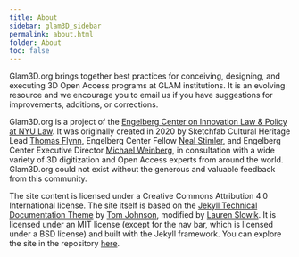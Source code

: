 ```yaml
---
title: About
sidebar: glam3D_sidebar
permalink: about.html
folder: About
toc: false
---
```



Glam3D.org brings together best practices for conceiving, designing, and executing 3D Open Access programs at GLAM institutions.  It is an evolving resource and we encourage you to email us if you have suggestions for improvements, additions, or corrections.

Glam3D.org is a project of the [Engelberg Center on Innovation Law & Policy at NYU Law](https://www.law.nyu.edu/centers/engelberg).  It was originally created in 2020 by Sketchfab Cultural Heritage Lead [Thomas Flynn](https://twitter.com/nebulousflynn), Engelberg Center Fellow [Neal Stimler](https://www.law.nyu.edu/centers/engelberg/team/stimler), and Engelberg Center Executive Director [Michael Weinberg](https://www.law.nyu.edu/centers/engelberg/team/weinberg), in consultation with a wide variety of 3D digitization and Open Access experts from around the world.  Glam3D.org could not exist without the generous and valuable feedback from this community.

The site content is licensed under a Creative Commons Attribution 4.0 International license.  The site itself is based on the [Jekyll Technical Documentation Theme](https://idratherbewriting.com/documentation-theme-jekyll/) by [Tom Johnson](https://idratherbewriting.com/aboutme/), modified by [Lauren Slowik](https://www.laurenslowik.com/).  It is licensed under an MIT license (except for the nav bar, which is licensed under a BSD license) and built with the Jekyll framework.  You can explore the site in the repository [here](https://github.com/NYUEngelberg/NYUEngelberg.github.io).
